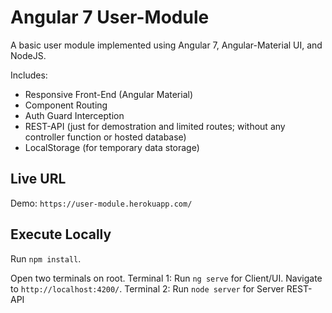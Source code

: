 # Angular 7 User-Module
A basic user module implemented using Angular 7, Angular-Material UI, and NodeJS.

Includes:
- Responsive Front-End (Angular Material)
- Component Routing
- Auth Guard Interception
- REST-API (just for demostration and limited routes; without any controller function or hosted database)
- LocalStorage (for temporary data storage)

## Live URL

Demo: `https://user-module.herokuapp.com/`

## Execute Locally

Run `npm install`. 

Open two terminals on root.
Terminal 1: Run `ng serve` for Client/UI. Navigate to `http://localhost:4200/`.
Terminal 2: Run `node server` for Server REST-API